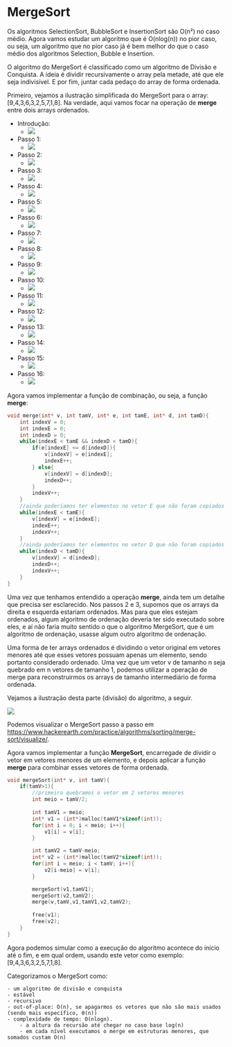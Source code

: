 # MergeSort

Os algoritmos SelectionSort, BubbleSort e InsertionSort são O(n²) no caso médio.
Agora vamos estudar um algoritmo que é O(nlog(n)) no pior caso, ou seja, um algoritmo que no pior caso já é bem melhor do que o caso médio dos algoritmos Selection, Bubble e Insertion.

O algoritmo do MergeSort é classificado como um algoritmo de Divisão e Conquista.
A ideia é dividir recursivamente o array pela metade, até que ele seja indivisível.
E por fim, juntar cada pedaço do array de forma ordenada.

Primeiro, vejamos a ilustração simplificada do MergeSort para o array: [9,4,3,6,3,2,5,7,1,8].
Na verdade, aqui vamos focar na operação de **merge** entre dois arrays ordenados.

- Introdução:
    - ![](../imgs/ordenacao/merge/MergeSort1.png)
- Passo 1:
    - ![](../imgs/ordenacao/merge/MergeSort2.png)
- Passo 2:
    - ![](../imgs/ordenacao/merge/MergeSort3.png)
- Passo 3:
    - ![](../imgs/ordenacao/merge/MergeSort4.png)
- Passo 4:
    - ![](../imgs/ordenacao/merge/MergeSort5.png)
- Passo 5:
    - ![](../imgs/ordenacao/merge/MergeSort6.png)
- Passo 6:
    - ![](../imgs/ordenacao/merge/MergeSort7.png)
- Passo 7:
    - ![](../imgs/ordenacao/merge/MergeSort8.png)
- Passo 8:
    - ![](../imgs/ordenacao/merge/MergeSort9.png)
- Passo 9:
    - ![](../imgs/ordenacao/merge/MergeSort10.png)
- Passo 10:
    - ![](../imgs/ordenacao/merge/MergeSort11.png)
- Passo 11:
    - ![](../imgs/ordenacao/merge/MergeSort12.png)
- Passo 12:
    - ![](../imgs/ordenacao/merge/MergeSort13.png)
- Passo 13:
    - ![](../imgs/ordenacao/merge/MergeSort14.png)
- Passo 14:
    - ![](../imgs/ordenacao/merge/MergeSort15.png)
- Passo 15:
    - ![](../imgs/ordenacao/merge/MergeSort16.png)
- Passo 16:
    - ![](../imgs/ordenacao/merge/MergeSort17.png)

Agora vamos implementar a função de combinação, ou seja, a função **merge**:

```c
void merge(int* v, int tamV, int* e, int tamE, int* d, int tamD){
    int indexV = 0;
    int indexE = 0;
    int indexD = 0;
    while(indexE < tamE && indexD < tamD){
        if(e[indexE] <= d[indexD]){
            v[indexV] = e[indexE];
            indexE++;
        } else{
            v[indexV] = d[indexD];
            indexD++;
        }
        indexV++;
    }
    //ainda poderíamos ter elementos no vetor E que não foram copiados para V
    while(indexE < tamE){
        v[indexV] = e[indexE];
        indexE++;
        indexV++;
    }
    //ainda poderíamos ter elementos no vetor D que não foram copiados para V
    while(indexD < tamD){
        v[indexV] = d[indexD];
        indexD++;
        indexV++;
    }
}
```

Uma vez que tenhamos entendido a operação **merge**, ainda tem um detalhe que precisa ser esclarecido.
Nos passos 2 e 3, supomos que os arrays da direita e esquerda estariam ordenados.
Mas para que eles estejam ordenados, algum algoritmo de ordenação deveria ter sido executado sobre eles, e aí não faria muito sentido o que o algoritmo MergeSort, que é um algoritmo de ordenação, usasse algum outro algoritmo de ordenação.

Uma forma de ter arrays ordenados é dividindo o vetor original em vetores menores até que esses vetores possuam apenas um elemento, sendo portanto considerado ordenado.
Uma vez que um vetor v de tamanho n seja quebrado em n vetores de tamanho 1, podemos utilizar a operação de merge para reconstruirmos os arrays de tamanho intermediário de forma ordenada.

Vejamos a ilustração desta parte (divisão) do algoritmo, a seguir. 

![](../imgs/ordenacao/merge/MergeSort-Divisao.png)

Podemos visualizar o MergeSort passo a passo em https://www.hackerearth.com/practice/algorithms/sorting/merge-sort/visualize/.

Agora vamos implementar a função **MergeSort**, encarregade de dividir o vetor em vetores menores de um elemento, e depois aplicar a função **merge** para combinar esses vetores de forma ordenada.

```c
void mergeSort(int* v, int tamV){
    if(tamV>1){
        //primeiro quebramos o vetor em 2 vetores menores
        int meio = tamV/2;
        
        int tamV1 = meio;
        int* v1 = (int*)malloc(tamV1*sizeof(int));
        for(int i = 0; i < meio; i++){
            v1[i] = v[i];
        }

        int tamV2 = tamV-meio;
        int* v2 = (int*)malloc(tamV2*sizeof(int));
        for(int i = meio; i < tamV; i++){
            v2[i-meio] = v[i];
        }

        mergeSort(v1,tamV1);
        mergeSort(v2,tamV2);
        merge(v,tamV,v1,tamV1,v2,tamV2);
        
        free(v1);
        free(v2);
    }
}
```

Agora podemos simular como a execução do algoritmo acontece do início até o fim, e em qual ordem, usando este vetor como exemplo: [9,4,3,6,3,2,5,7,1,8].

Categorizamos o MergeSort como:

    - um algoritmo de divisão e conquista
    - estável
    - recursivo 
    - out-of-place: O(n), se apagarmos os vetores que não são mais usados (sendo mais específico, θ(n))
    - complexidade de tempo: O(nlogn).
        - a altura da recursão até chegar no caso base log(n)
        - em cada nível executamos o merge em estruturas menores, que somados custam O(n)